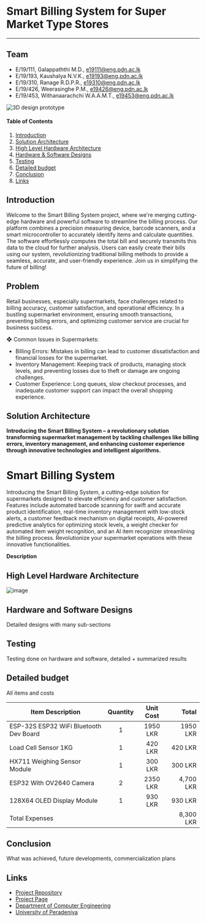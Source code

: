 

[comment]: # "This is the standard layout for the project, but you can clean this and use your own template"

# Smart Billing System for Super Market Type Stores

---

## Team
-  E/19/111, Galappaththi M.D., [e19111@eng.pdn.ac.lk](mailto:name@email.com)
-  E/19/193, Kaushalya N.V.K., [e19193@eng.pdn.ac.lk](mailto:name@email.com)
-  E/19/310, Ranage R.D.P.R., [e19310@eng.pdn.ac.lk](mailto:name@email.com)
-  E/19/426, Weerasinghe P.M., [e19426@eng.pdn.ac.lk](mailto:name@email.com)
-  E/19/453, Withanaarachchi W.A.A.M.T., [e19453@eng.pdn.ac.lk](mailto:name@email.com)

<!-- Image (photo/drawing of the final hardware) should be here -->
![3D design prototype](https://github.com/cepdnaclk/e19-3yp-Smart-Billing-System/assets/115540141/c428fb62-8916-47b7-92cf-c0e7b080e0e6)


<!-- This is a sample image, to show how to add images to your page. To learn more options, please refer [this](https://projects.ce.pdn.ac.lk/docs/faq/how-to-add-an-image/) -->

<!-- ![Sample Image](./images/sample.png) -->

#### Table of Contents
1. [Introduction](#introduction)
2. [Solution Architecture](#solution-architecture )
3. [High Level Hardware Architecture](#hardware-architecture)
4. [Hardware & Software Designs](#hardware-and-software-designs)
5. [Testing](#testing)
6. [Detailed budget](#detailed-budget)
7. [Conclusion](#conclusion)
8. [Links](#links)

## Introduction

Welcome to the Smart Billing System project, where we're merging cutting-edge hardware and powerful software to streamline the billing process. Our platform combines a precision measuring device, barcode scanners, and a smart microcontroller to accurately identify items and calculate quantities. The software effortlessly computes the total bill and securely transmits this data to the cloud for further analysis. Users can easily create their bills using our system, revolutionizing traditional billing methods to provide a seamless, accurate, and user-friendly experience. Join us in simplifying the future of billing!

## Problem
Retail businesses, especially supermarkets, face challenges related to billing accuracy, customer 
satisfaction, and operational efficiency. In a bustling supermarket environment, ensuring smooth 
transactions, preventing billing errors, and optimizing customer service are crucial for business success.


❖ Common Issues in Supermarkets:<br>

  -  Billing Errors: Mistakes in billing can lead to customer dissatisfaction and financial losses for 
the supermarket.<br>
  - Inventory Management: Keeping track of products, managing stock levels, and preventing 
losses due to theft or damage are ongoing challenges.<br>
  - Customer Experience: Long queues, slow checkout processes, and inadequate customer 
support can impact the overall shopping experience.<br>

## Solution Architecture

__Introducing the Smart Billing System – a revolutionary solution transforming supermarket management by tackling challenges like billing errors, inventory management, and enhancing customer experience through innovative technologies and intelligent algorithms.__

# Smart Billing System 

Introducing the Smart Billing System, a cutting-edge solution for supermarkets designed to elevate efficiency and customer satisfaction. Features include automated barcode scanning for swift and accurate product identification, real-time inventory management with low-stock alerts, a customer feedback mechanism on digital receipts, AI-powered predictive analytics for optimizing stock levels, a weight checker for automated item weight recognition, and an AI item recognizer streamlining the billing process. Revolutionize your supermarket operations with these innovative functionalities.


__Description__
## High Level Hardware Architecture
![image](https://github.com/cepdnaclk/e19-3yp-Smart-Billing-System/assets/115542224/c8055f49-ad80-4a11-91b8-d21c58703daf)



## Hardware and Software Designs

Detailed designs with many sub-sections

## Testing

Testing done on hardware and software, detailed + summarized results

## Detailed budget

All items and costs

| Item Description          | Quantity  | Unit Cost  | Total  |
| ------------- |:---------:|:----------:|-------:|
| ESP-32S ESP32 WiFi Bluetooth Dev Board   |  1        | 1950 LKR     | 1950 LKR |  
| Load Cell Sensor 1KG   |  1        | 420 LKR     | 420 LKR |  
| HX711 Weighing Sensor Module   |  1        | 300 LKR     | 300 LKR |  
| ESP32 With OV2640 Camera   |  2        | 2350 LKR     | 4,700 LKR |
| 128X64 OLED Display Module   |  1        | 930 LKR     | 930 LKR |
|Total Expenses                                  |  |      | 8,300 LKR |
## Conclusion

What was achieved, future developments, commercialization plans

## Links

- [Project Repository](https://github.com/cepdnaclk/e19-3yp-smart-billing-system )
- [Project Page](https://cepdnaclk.github.io/e19-3yp-smart-billing-system)
- [Department of Computer Engineering](http://www.ce.pdn.ac.lk/)
- [University of Peradeniya](https://eng.pdn.ac.lk/)

[//]: # (Please refer this to learn more about Markdown syntax)
[//]: # (https://github.com/adam-p/markdown-here/wiki/Markdown-Cheatsheet)
